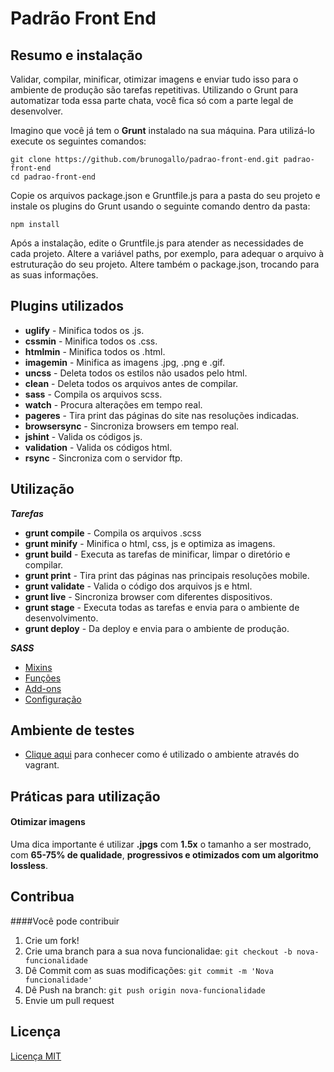 # Padrão Front End


## Resumo e instalação

Validar, compilar, minificar, otimizar imagens e enviar tudo isso para o ambiente de produção são tarefas repetitivas. Utilizando o Grunt para automatizar toda essa parte chata, você fica só com a parte legal de desenvolver.

Imagino que você já tem o **Grunt** instalado na sua máquina. Para utilizá-lo execute os seguintes comandos:

```
git clone https://github.com/brunogallo/padrao-front-end.git padrao-front-end
cd padrao-front-end
```

Copie os arquivos package.json e Gruntfile.js para a pasta do seu projeto e instale os plugins do Grunt usando o seguinte comando dentro da pasta:

```
npm install
```

Após a instalação, edite o Gruntfile.js para atender as necessidades de cada projeto. Altere a variável paths, por exemplo, para adequar o arquivo à estruturação do seu projeto. Altere também o package.json, trocando para as suas informações.


## Plugins utilizados

- **uglify** 			- Minifica todos os .js.
- **cssmin** 			- Minifica todos os .css.
- **htmlmin** 			- Minifica todos os .html.
- **imagemin** 			- Minifica as imagens .jpg, .png e .gif.
- **uncss** 			- Deleta todos os estilos não usados pelo html.
- **clean** 			- Deleta todos os arquivos antes de compilar.
- **sass** 				- Compila os arquivos scss.
- **watch** 			- Procura alterações em tempo real.
- **pageres** 			- Tira print das páginas do site nas resoluções indicadas.
- **browsersync**		- Sincroniza browsers em tempo real.
- **jshint**			- Valida os códigos js.
- **validation**		- Valida os códigos html.
- **rsync**				- Sincroniza com o servidor ftp.

## Utilização

***Tarefas***
- **grunt compile**		- Compila os arquivos .scss
- **grunt minify**		- Minifica o html, css, js e optimiza as imagens.
- **grunt build**			- Executa as tarefas de minificar, limpar o diretório e compilar. 
- **grunt print**			- Tira print das páginas nas principais resoluções mobile.
- **grunt validate**		- Valida o código dos arquivos js e html.
- **grunt live**			- Sincroniza browser com diferentes dispositivos.
- **grunt stage**		- Executa todas as tarefas e envia para o ambiente de desenvolvimento.
- **grunt deploy**		- Da deploy e envia para o ambiente de produção.


***SASS***

- [Mixins](/docs/mixins.md)
- [Funções](/docs/funcoes.md)
- [Add-ons](/docs/addons.md)
- [Configuração](/docs/configuracao.md)


## Ambiente de testes

- [Clique aqui](dev-environment/readme.me) para conhecer como é utilizado o ambiente através do vagrant.


## Práticas para utilização

#### Otimizar imagens
Uma dica importante é utilizar **.jpgs** com **1.5x** o tamanho a ser mostrado, com **65-75% de qualidade**, **progressivos e otimizados com um algoritmo lossless**. 


## Contribua

####Você pode contribuir

1. Crie um fork!
2. Crie uma branch para a sua nova funcionalidae: `git checkout -b nova-funcionalidade`
3. Dê Commit com as suas modificações: `git commit -m 'Nova funcionalidade'`
4. Dê Push na branch: `git push origin nova-funcionalidade`
5. Envie um pull request

## Licença

[Licença MIT](https://github.com/brunogallo/padrao-front-end/blob/master/LICENSE)
